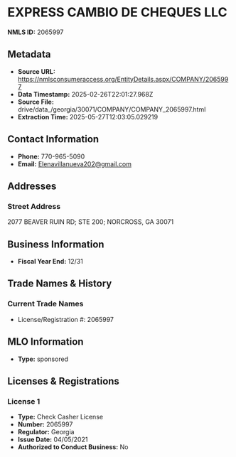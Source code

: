 # EXPRESS CAMBIO DE CHEQUES LLC

**NMLS ID:** 2065997

## Metadata
- **Source URL:** https://nmlsconsumeraccess.org/EntityDetails.aspx/COMPANY/2065997
- **Data Timestamp:** 2025-02-26T22:01:27.968Z
- **Source File:** drive/data_/georgia/30071/COMPANY/COMPANY_2065997.html
- **Extraction Time:** 2025-05-27T12:03:05.029219

## Contact Information
- **Phone:** 770-965-5090
- **Email:** Elenavillanueva202@gmail.com

## Addresses
### Street Address
2077 BEAVER RUIN RD; STE 200; NORCROSS, GA 30071

## Business Information
- **Fiscal Year End:** 12/31

## Trade Names & History
### Current Trade Names
- License/Registration #: 2065997

## MLO Information
- **Type:** sponsored

## Licenses & Registrations

### License 1
- **Type:** Check Casher License
- **Number:** 2065997
- **Regulator:** Georgia
- **Issue Date:** 04/05/2021
- **Authorized to Conduct Business:** No
